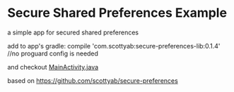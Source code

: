 # Secure Shared Preferences Example

a simple app for secured shared preferences

add to app's gradle:   compile 'com.scottyab:secure-preferences-lib:0.1.4'  //no proguard config is needed

and checkout <a href="https://github.com/AndreiD/SecureSharedPreferencesExample/blob/master/app/src/main/java/bg/avid/encryptionhelper/MainActivity.java">MainActivity.java</a>

based on https://github.com/scottyab/secure-preferences
